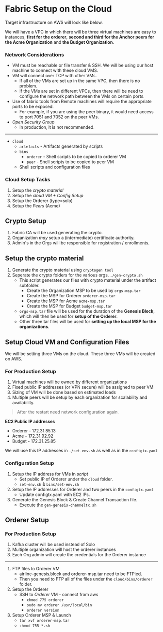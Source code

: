 # Fabric Setup on the Cloud

Target infrastructure on AWS will look like below.

We will have a VPC in which there will be three virtual machines are easy to instances, **first for the orderer**, **second and third for the Anchor peers for the Acme Organization** and **the Budget Organization**.

### Network Considerations

- VM must be reachable or file transfer & SSH. We will be using our host machine to connect with these cloud VMS.
- VM will connect over TCP with other VMs.
  - If all of the VMs are set up in the same VPC, then there is no problem.
  - If the VMs are set in different VPCs, then there will be need to configure the network path between the VMs on certain ports.
- Use of fabric tools from Remote machines will require the appropriate ports to be exposed.
  - For example, if you are using the peer binary, it would need access to port 7051 and 7052 on the peer VMs.
- _Open Security Group_
  - In production, it is not recommended.

---

- `cloud`
  - `artefacts` - Artifacts generated by scripts
  - `bins`
    - `orderer` - Shell scripts to be copied to orderer VM
    - `peer` - Shell scripts to be copied to peer VM
  - Shell scripts and configuration files

### Cloud Setup Tasks

1. Setup the _crypto material_
2. Setup the _cloud VM + Config Setup_
3. Setup the Orderer (type=solo)
4. Setup the _Peers_ (Acme)

## Crypto Setup

1. Fabric CA will be used generating the crypto.
2. Organization _may_ setup a (intermediate) certificate authority.
3. Admin's in the Orgs will be responsible for registration / enrollments.

## Setup the crypto material

1. Generate the crypto material using `cryptogen tool`
2. Seperate the crypto folders for the various orgs. `./gen-crypto.sh`
   - This script generates our files with crypto material under the artifact subfolder.
     - Create the Organization MSP to be used by `orgs-msp.tar`
     - Create the MSP for Orderer `orderer-msp.tar`
     - Create the MSP for Acme `acme-msp.tar`
     - Create the MSP for Budget `budget-msp.tar`
   - `orgs-msp.tar` file will be used for the duration of the **Genesis Block**, which will then be used for **setup of the Orderer**.
   - Other three tar files will be used for **setting up the local MSP for the organizations**.

## Setup Cloud VM and Configuration Files

We will be setting three VMs on the cloud. These three VMs will be created on AWS.

### For Production Setup

1. Virtual machines will be owned by different organizations
2. Fixed public IP addresses (or VPN secure) will be assigned to peer VM
3. Sizing of VM will be done based on estimated loads
4. Multiple peers will be setup by each organization for scalability and availability.

> After the restart need network configuration again.

**EC2 Public IP addresses**

- Orderer - 172.31.85.13
- Acme - 172.31.92.92
- Budget - 172.31.25.85

We will use this IP addresses in `./set-env.sh` as well as in the `configtx.yaml`

### Configuration Setup

1. Setup the IP address for VMs in _script_
   - Set public IP of Orderer under the `cloud` folder.
   - `set-env.sh` & `bins/set-env.sh`
2. Setup the IP addresses for Orderer and two peers in the `configtx.yaml`
   - Update configtx.yaml with EC2 IPs.
3. Generate the Genesis Block & Create Channel Transaction file.
   - Execute the `gen-genesis-channeltx.sh`

## Orderer Setup

### For Production Setup

1. Kafka cluster will be used instead of Solo
2. Multiple organization will host the orderer instances
3. Each Org admin will create the credentials for the Orderer instance

---

1. FTP files to Orderer VM
   - airline-genesis.block and orderer-msp.tar need to be FTPied.
   - Then you need to FTP all of the files under the `cloud/bins/orderer` folder.
2. Setup the Orderer
   - SSH to _Orderer_ VM - connect from aws
     - `chmod 775 orderer`
     - `sudo mv orderer /usr/local/bin`
     - `orderer version`
3. Setup Orderer MSP & Launch
   - `tar xvf orderer-msp.tar`
   - `chmod 755 *.sh`
